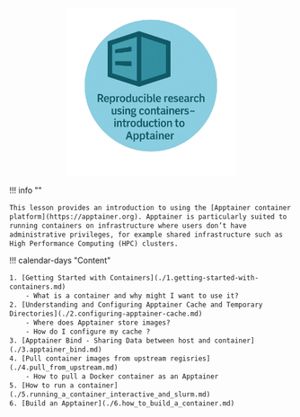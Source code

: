 <h1></h1>
<p align="center">
    <img src="./images/apptainer_logo.png" alt="drawing" width="300">
</p>


!!! info ""

    This lesson provides an introduction to using the [Apptainer container platform](https://apptainer.org). Apptainer is particularly suited to running containers on infrastructure where users don’t have administrative privileges, for example shared infrastructure such as High Performance Computing (HPC) clusters.

!!! calendar-days "Content"

    1. [Getting Started with Containers](./1.getting-started-with-containers.md)
        - What is a container and why might I want to use it?
    2. [Understanding and Configuring Apptainer Cache and Temporary Directories](./2.configuring-apptainer-cache.md)
        - Where does Apptainer store images?
        - How do I configure my cache ?
    3. [Apptainer Bind - Sharing Data between host and container](./3.apptainer_bind.md)
    4. [Pull container images from upstream regisries](./4.pull_from_upstream.md)
        - How to pull a Docker container as an Apptainer
    5. [How to run a container](./5.running_a_container_interactive_and_slurm.md) 
    6. [Build an Apptainer](./6.how_to_build_a_container.md)


